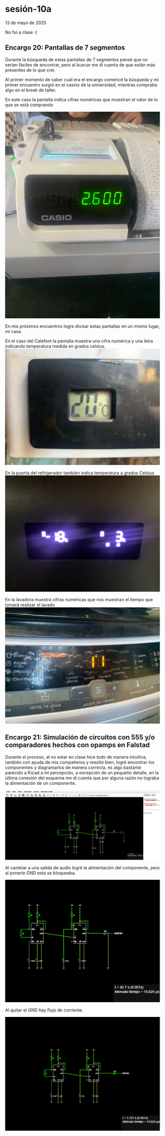# sesión-10a
13 de mayo de 2025

No fui a clase :(

## Encargo 20: Pantallas de 7 segmentos 

Durante la búsqueda de estas pantallas de 7 segmentos pensé que no serían fáciles de encontrar, pero al buscar me di cuenta de que están más presentes de lo que creí.

Al primer momento de saber cuál era el encargo comencé la búsqueda y mi primer encuentro surgió en el casino de la universidad, mientras compraba algo en el break de taller.

En este caso la pantalla indica cifras numéricas que muestran el valor de lo que se está comprando

![MaquinaRegistradora](https://github.com/AlanisMria/dis8644-2025-1/blob/main/27-AlanisMria/sesion-10a/archivos/MaquinaRegistradora.jpg)

En mis próximos encuentros logre divisar estas pantallas en un mismo lugar, mi casa.

En el caso del Calefont la pantalla muestra una cifra numérica y una letra indicando temperatura medida en grados celsius.
![calefont](https://github.com/AlanisMria/dis8644-2025-1/blob/main/27-AlanisMria/sesion-10a/archivos/Calefont.jpg)

En la puerta del refrigerador también indica temperatura a  grados Celsius
![refrigerador](https://github.com/AlanisMria/dis8644-2025-1/blob/main/27-AlanisMria/sesion-10a/archivos/Refrigerador.jpg)

En la lavadora muestra cifras numéricas que nos muestran el tiempo que tomará realizar el lavado 
![lavadora](https://github.com/AlanisMria/dis8644-2025-1/blob/main/27-AlanisMria/sesion-10a/archivos/lavadora.jpg)

## Encargo 21: Simulación de circuitos con 555 y/o comparadores hechos con opamps en Falstad

Durante el proceso, al no estar en clase hice todo de manera intuitiva, también con ayuda de mis compañeros y resultó bien, logré encontrar los componentes y diagramarlos de manera correcta, es algo bastante parecido a Kicad a mi percepción, a excepción de un pequeño detalle, en la última conexión del esquema me di cuenta que por alguna razón no lograba la alimentación de un componente.

![variacionAtariPunkEnFalstad](https://github.com/AlanisMria/dis8644-2025-1/blob/main/27-AlanisMria/sesion-10a/archivos/variacionAtariPunkEnFalstad.png)

Al cambiar a una salida de audio logré la alimentación del componente, pero al ponerle GND esta se bloqueaba.

![Gnd](https://github.com/AlanisMria/dis8644-2025-1/blob/main/27-AlanisMria/sesion-10a/archivos/Gnd.png)

Al quitar el GND hay flujo de corriente.

![nognd](https://github.com/AlanisMria/dis8644-2025-1/blob/main/27-AlanisMria/sesion-10a/archivos/nognd.png)






